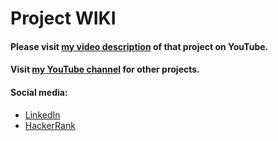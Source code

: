 # Project WIKI

#### Please visit [my video description](https://youtu.be/0PJzQCA97hw) of that project on YouTube.

#### Visit [my YouTube channel](https://youtube.com/user/bdkamil95) for other projects.

#### Social media:
* [LinkedIn](https://www.linkedin.com/in/kamilbednarski/)
* [HackerRank](https://www.hackerrank.com/kamilbednarski)

